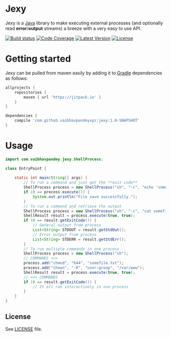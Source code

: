 # Jexy
Jexy is a [Java](https://www.java.com/en/) library to make executing external processes (and optionally read
**error**/**output** streams) a breeze with a very easy to use API.

[![Build status](https://img.shields.io/travis/vaibhavpandeyvpz/jexy.svg?style=flat-square)](https://travis-ci.org/vaibhavpandeyvpz/jexy)
[![Code Coverage](https://img.shields.io/codecov/c/github/vaibhavpandeyvpz/jexy.svg?style=flat-square)](https://codecov.io/gh/vaibhavpandeyvpz/jexy)
[![Latest Version](https://img.shields.io/github/release/vaibhavpandeyvpz/jexy.svg?style=flat-square)](https://github.com/vaibhavpandeyvpz/jexy/releases)
[![License](https://img.shields.io/badge/license-MIT-brightgreen.svg?style=flat-square)](LICENSE)

# Getting started
Jexy can be pulled from maven easily by adding it to [Gradle](https://gradle.org/) dependencies as follows:

```groovy
allprojects {
    repositories {
        maven { url 'https://jitpack.io' }
    }
}

dependencies {
    compile 'com.github.vaibhavpandeyvpz:jexy:1.0-SNAPSHOT'
}
```

# Usage
```java
import com.vaibhavpandey.jexy.ShellProcess;

class EntryPoint {
    
    static int main(String[] args) {
        // To run a command and just get the **exit code**
        ShellProcess process = new ShellProcess("sh", "-c", "echo 'something' > somefile.txt");
        if (0 == process.execute()) {
            System.out.println("File save successfully.");
        }
        // To run a command and retrieve the output
        ShellProcess process = new ShellProcess("sh", "-c", "cat somefile.txt");
        ShellResult result = process.execute(true, true);
        if (0 == result.getExitCode()) {
            // General output from process
            List<String> STDOUT = result.getStdOut();
            // Error output from process
            List<String> STDERR = result.getStdErr();
        }
        // To run multiple commands in one process
        ShellProcess process = new ShellProcess("sh");
        // COMMANDS >>>
        process.add("chmod", "644", "somefile.txt");
        process.add("chown", "-R", "user:group", "/var/www");
        ShellResult result = process.execute(true, true);
        // <<< COMMANDS
        if (0 == result.getExitCode()) {
            // It all ran interactively in one process
        }
    }
}
```

License
-------
See [LICENSE](LICENSE) file.
